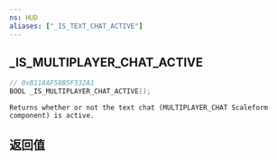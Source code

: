 ```yaml
---
ns: HUD
aliases: ["_IS_TEXT_CHAT_ACTIVE"]
---
```

## _IS_MULTIPLAYER_CHAT_ACTIVE

```c
// 0xB118AF58B5F332A1
BOOL _IS_MULTIPLAYER_CHAT_ACTIVE();
```

```
Returns whether or not the text chat (MULTIPLAYER_CHAT Scaleform component) is active.  
```

## 返回值
